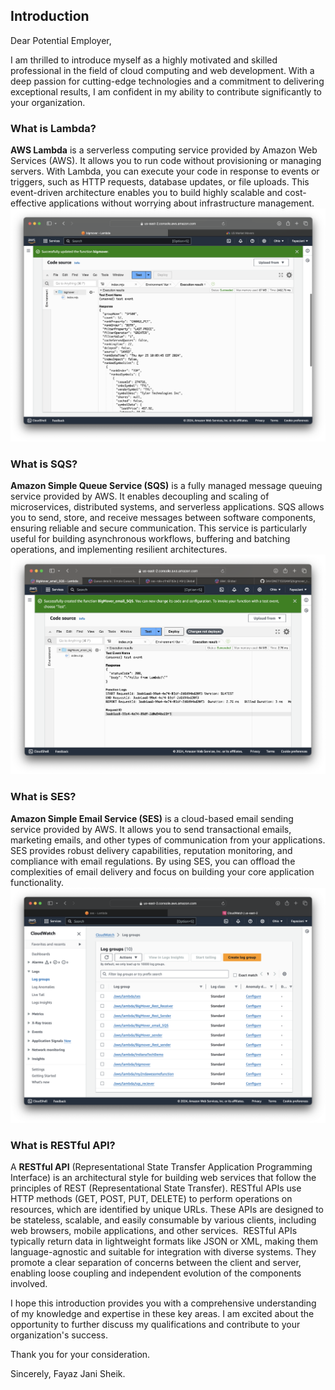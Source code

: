 ## Introduction

Dear Potential Employer,

I am thrilled to introduce myself as a highly motivated and skilled professional in the field of cloud computing and web development. With a deep passion for cutting-edge technologies and a commitment to delivering exceptional results, I am confident in my ability to contribute significantly to your organization.

### What is Lambda?

**AWS Lambda** is a serverless computing service provided by Amazon Web Services (AWS). It allows you to run code without provisioning or managing servers. With Lambda, you can execute your code in response to events or triggers, such as HTTP requests, database updates, or file uploads. This event-driven architecture enables you to build highly scalable and cost-effective applications without worrying about infrastructure management.
![Alt Text](./BigMover/BigMoverExecution.png)
### What is SQS?

**Amazon Simple Queue Service (SQS)** is a fully managed message queuing service provided by AWS. It enables decoupling and scaling of microservices, distributed systems, and serverless applications. SQS allows you to send, store, and receive messages between software components, ensuring reliable and secure communication. This service is particularly useful for building asynchronous workflows, buffering and batching operations, and implementing resilient architectures.
![SQS](./SQS_and_SES/BigMover_SQS+SES.png)
### What is SES?

**Amazon Simple Email Service (SES)** is a cloud-based email sending service provided by AWS. It allows you to send transactional emails, marketing emails, and other types of communication from your applications. SES provides robust delivery capabilities, reputation monitoring, and compliance with email regulations. By using SES, you can offload the complexities of email delivery and focus on building your core application functionality.
![SES Logs Image](./BigMover/SES_logs.png)
### What is RESTful API?

A **RESTful API** (Representational State Transfer Application Programming Interface) is an architectural style for building web services that follow the principles of REST (Representational State Transfer). RESTful APIs use HTTP methods (GET, POST, PUT, DELETE) to perform operations on resources, which are identified by unique URLs. These APIs are designed to be stateless, scalable, and easily consumable by various clients, including web browsers, mobile applications, and other services.
![]()
RESTful APIs typically return data in lightweight formats like JSON or XML, making them language-agnostic and suitable for integration with diverse systems. They promote a clear separation of concerns between the client and server, enabling loose coupling and independent evolution of the components involved.

I hope this introduction provides you with a comprehensive understanding of my knowledge and expertise in these key areas. I am excited about the opportunity to further discuss my qualifications and contribute to your organization's success.

Thank you for your consideration.

Sincerely,
Fayaz Jani Sheik.